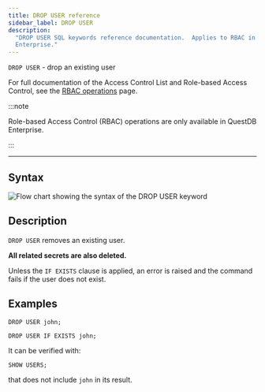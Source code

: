 ```yaml
---
title: DROP USER reference
sidebar_label: DROP USER
description:
  "DROP USER SQL keywords reference documentation.  Applies to RBAC in QuestDB
  Enterprise."
---
```


`DROP USER` - drop an existing user

For full documentation of the Access Control List and Role-based Access Control,
see the [RBAC operations](/docs/operations/rbac) page.

:::note

Role-based Access Control (RBAC) operations are only available in QuestDB
Enterprise.

:::

---

## Syntax

![Flow chart showing the syntax of the DROP USER keyword](/images/docs/diagrams/dropUser.svg)

## Description

`DROP USER` removes an existing user.

**All related secrets are also deleted.**

Unless the `IF EXISTS` clause is applied, an error is raised and the command
fails if the user does not exist.

## Examples

```questdb-sql
DROP USER john;

DROP USER IF EXISTS john;
```

It can be verified with:

```questdb-sql
SHOW USERS;
```

that does not include `john` in its result.
